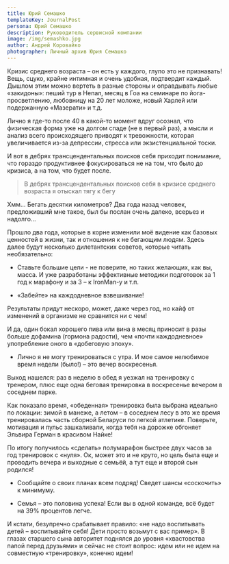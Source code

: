 ```yaml
---
title: Юрий Семашко
templateKey: JournalPost
persona: Юрий Семашко
description: Руководитель сервисной компании
image: /img/semashko.jpg
author: Андрей Коровайко
photographer: Личный архив Юрия Семашко
---
```

Кризис среднего возраста – он есть у каждого, глупо это не признавать! Вещь, сцуко, крайне интимная и очень удобная, подтвердит каждый.
Дышлом этим можно вертеть в разные стороны и оправдывать любые «закидоны»: пеший тур в Непал, месяц в Гоа на семинаре по йога-просветлению, любовницу на 20 лет моложе, новый Харлей или подержанную «Мазерати» и т.д.  

Лично я где-то после 40 в какой-то момент вдруг осознал, что физическая форма уже на долгом спаде (не в первый раз), а мысли и анализ всего происходящего приводят к тревожности, которая увеличивается из-за депрессии, стресса или экзистенциальной тоски. 

И вот в дебрях трансцендентальных поисков себя приходит понимание, что гораздо продуктивнее фокусироваться не на том, что было до кризиса, а на том, что будет после.

> В дебрях трансцендентальных поисков себя в кризисе среднего возраста я отыскал тягу к бегу

Хмм… Бегать десятки километров? Два года назад человек, предложивший мне такое, был бы послан очень далеко, всерьез и надолго…

Прошло два года, которые в корне изменили моё видение как базовых ценностей в жизни, так и отношения к не бегающим людям. Здесь далее будут несколько дилетантских советов, которые читать необязательно:

* Ставьте большие цели - не поверите, но таких желающих, как вы, масса. И уже разработаны эффективные методики подготовок за 1 год к марафону и за 3 – к IronMan-у и т.п.



* «Забейте» на каждодневное взвешивание!

Результаты придут нескоро, может, даже через год, но кайф от изменений в организме не сравнится ни с чем! 

И да, один бокал хорошего пива или вина в месяц приносит в разы больше дофамина (гормона радости), чем «почти каждодневное» употребление оного в «добеговую эпоху».

* Лично я не могу тренироваться с утра. И мое самое нелюбимое время недели (было!) – это вечер воскресенья.

Выход нашелся: раз в неделю в обед я уезжал на тренировку с тренером, плюс еще одна беговая тренировка в воскресенье вечером в соседнем парке.

Как показало время, «обеденная» тренировка была выбрана идеально по локации: зимой в манеже, а летом – в соседнем лесу в это же время тренировалась часть сборной Беларуси по легкой атлетике. Поверьте, мотивация и пульс зашкаливали, когда тебя на дорожке обгоняет Эльвира Герман в красивом Найке!

По итогу получилось «сделать» полумарафон быстрее двух часов за год тренировок с «нуля». Ок, может это и не круто, но цель была еще и проводить вечера и выходные с семьёй, а тут еще и второй сын родился!

* Сообщайте о своих планах всем подряд! Сведет шансы «соскочить» к минимуму.



* Семья – это половина успеха! Если вы в одной команде, всё будет на 39% процентов легче.

И кстати, безупречно срабатывает правило: «не надо воспитывать детей – воспитывайте себя!  Дети просто возьмут с вас пример». В глазах старшего сына авторитет поднялся до уровня «хвастовства папой перед друзьями» и сейчас не стоит вопрос: идем или не идем на совместную «тренировку», конечно идем!
